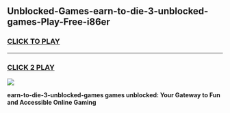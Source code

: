 
## Unblocked-Games-earn-to-die-3-unblocked-games-Play-Free-i86er
<h3>
<a href="https://premium76.site?title=earn-to-die-3-unblocked-games&ref=15A">CLICK TO PLAY</a></h3>
<hr>

<h3>
<a href="https://premium76.site?title=earn-to-die-3-unblocked-games&ref=15A">CLICK 2 PLAY</a>
  
</h3>

<a href="https://premium76.site?title=earn-to-die-3-unblocked-games&ref=15A"><img src="https://clearcache.store/games.png"></a>


**earn-to-die-3-unblocked-games games unblocked: Your Gateway to Fun and Accessible Online Gaming**
